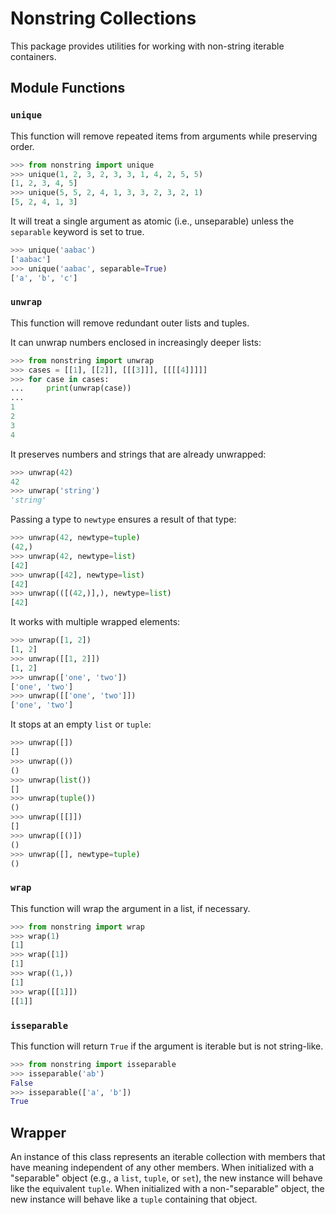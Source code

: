 # Nonstring Collections

This package provides utilities for working with non-string iterable containers.

## Module Functions

### `unique`

This function will remove repeated items from arguments while preserving order.

```python
>>> from nonstring import unique
>>> unique(1, 2, 3, 2, 3, 3, 1, 4, 2, 5, 5)
[1, 2, 3, 4, 5]
>>> unique(5, 5, 2, 4, 1, 3, 3, 2, 3, 2, 1)
[5, 2, 4, 1, 3]
```

It will treat a single argument as atomic (i.e., unseparable) unless the
`separable` keyword is set to true.

```python
>>> unique('aabac')
['aabac']
>>> unique('aabac', separable=True)
['a', 'b', 'c']
```

### `unwrap`

This function will remove redundant outer lists and tuples.

It can unwrap numbers enclosed in increasingly deeper lists:

```python
>>> from nonstring import unwrap
>>> cases = [[1], [[2]], [[[3]]], [[[[4]]]]]
>>> for case in cases:
...     print(unwrap(case))
... 
1
2
3
4
```

It preserves numbers and strings that are already unwrapped:

```python
>>> unwrap(42)
42
>>> unwrap('string')
'string'
```

Passing a type to `newtype` ensures a result of that type:

```python
>>> unwrap(42, newtype=tuple)
(42,)
>>> unwrap(42, newtype=list)
[42]
>>> unwrap([42], newtype=list)
[42]
>>> unwrap(([(42,)],), newtype=list)
[42]
```

It works with multiple wrapped elements:

```python
>>> unwrap([1, 2])
[1, 2]
>>> unwrap([[1, 2]])
[1, 2]
>>> unwrap(['one', 'two'])
['one', 'two']
>>> unwrap([['one', 'two']])
['one', 'two']
```

It stops at an empty `list` or `tuple`:

```python
>>> unwrap([])
[]
>>> unwrap(())
()
>>> unwrap(list())
[]
>>> unwrap(tuple())
()
>>> unwrap([[]])
[]
>>> unwrap([()])
()
>>> unwrap([], newtype=tuple)
()
```

### `wrap`

This function will wrap the argument in a list, if necessary.

```python
>>> from nonstring import wrap
>>> wrap(1)
[1]
>>> wrap([1])
[1]
>>> wrap((1,))
[1]
>>> wrap([[1]])
[[1]]
```

### `isseparable`

This function will return `True` if the argument is iterable but is not string-like.

```python
>>> from nonstring import isseparable
>>> isseparable('ab')
False
>>> isseparable(['a', 'b'])
True
```

## Wrapper

An instance of this class represents an iterable collection with members that
have meaning independent of any other members. When initialized with a
"separable" object (e.g., a `list`, `tuple`, or `set`), the new instance will
behave like the equivalent `tuple`. When initialized with a non-"separable"
object, the new instance will behave like a `tuple` containing that object.

